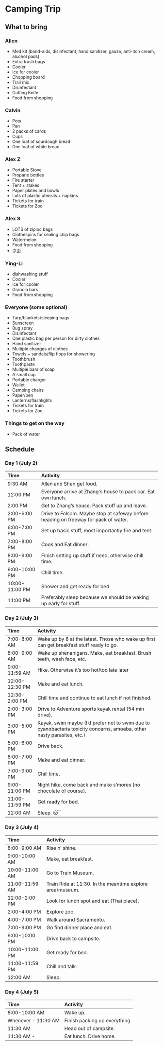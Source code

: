 # Camping Trip
## What to bring

### Allen
- Med kit (band-aids, disinfectant, hand sanitizer, gauze, anti-itch cream, alcohol pads)
- Extra trash bags
- Cooler
- Ice for cooler
- Chopping board
- Trail mix
- Disinfectant
- Cutting Knife
- Food from shopping

### Calvin
- Pots
- Pan
- 2 packs of cards
- Cups
- One loaf of sourdough bread
- One loaf of white bread

### Alex Z
- Portable Stove
- Propane bottles
- Fire starter
- Tent + stakes
- Paper plates and bowls
- Lots of plastic utensils + napkins
- Tickets for train
- Tickets for Zoo

### Alex S
- LOTS of ziploc bags
- Clothespins for sealing chip bags
- Watermelon
- Food from shopping
- 凉面

### Ying-Li
- dishwashing stuff
- Cooler
- Ice for cooler
- Granola bars
- Food from shopping

### Everyone (some optional)
- Tarp/blankets/sleeping bags
- Sunscreen
- Bug spray
- Disinfectant
- One plastic bag per person for dirty clothes
- Hand sanitizer
- Multiple changes of clothes 
- Towels + sandals/flip flops for showering
- Toothbrush
- Toothpaste
- Multiple bars of soap
- A small cup
- Portable charger
- Wallet
- Camping chairs
- Paper/pen
- Lanterns/flashlights
- Tickets for train
- Tickets for Zoo

### Things to get on the way
- Pack of water

## Schedule
### Day 1 (July 2)
| Time         | Activity    |
| :----        |:----        |
|9:30 AM       |Allen and Shen get food.|
|12:00 PM      |Everyone arrive at Zhang's house to pack car. Eat own lunch.|
|2:00 PM       |Get to Zhang’s house. Pack stuff up and leave.|
|2:00-6:00 PM  |Drive to Folsom. Maybe stop at safeway before heading on freeway for pack of water.| 
|6:00-7:00 PM  |Set up basic stuff, most importantly fire and tent.|
|7:00-8:00 PM  |Cook and Eat dinner.|
|8:00-9:00 PM  |Finish setting up stuff if need, otherwise chill time.|
|9:00-10:00 PM |Chill time.|
|10:00-11:00 PM|Shower and get ready for bed.|
|11:00 PM      |Preferably sleep because we should be waking up early for stuff.|

### Day 2 (July 3)

|Time   |Activity|
| :---- | :----  |
|7:00-8:00 AM |Wake up by 8 at the latest. Those who wake up first can get breakfast stuff ready to go.|
|8:00-9:00 AM |Wake up shenanigans. Make, eat breakfast. Brush teeth, wash face, etc.|
|9:00-11:59 AM|Hike. Otherwise it’s too hot/too late later|
|12:00-12:30 PM| Make and eat lunch.| 
|12:30-2:00 PM|Chill time and continue to eat lunch if not finished.| 
|2:00-3:00 PM|Drive to Adventure sports kayak rental (54 min drive).|
|3:00-5:00 PM|Kayak, swim maybe (I’d prefer not to swim due to cyanobacteria toxicity concerns, amoeba, other nasty parasites, etc.)|
|5:00-6:00 PM|Drive back.|
|6:00-7:00 PM|Make and eat dinner.|
|7:00-9:00 PM|Chill time.|
|9:00-11:00 PM|Night hike, come back and make s’mores (no chocolate of course).|
|11:00-11:59 PM |Get ready for bed.|
|12:00 AM |Sleep. 😴|

### Day 3 (July 4)
|Time | Activity|
|:----|:----|
|8:00-9:00 AM |Rise n’ shine.|
|9:00-10:00 AM |Make, eat breakfast.|
|10:00-11:00 AM |Go to Train Museum.|
|11:00-11:59 AM |Train Ride at 11:30. In the meantime explore area/museum.|
|12:00-2:00 PM |Look for lunch spot and eat (Thai place).| 
|2:00-4:00 PM |Explore zoo.|
|4:00-7:00 PM |Walk around Sacramento.|
|7:00-9:00 PM |Go find dinner place and eat.|
|9:00-10:00 PM |Drive back to campsite.|
|10:00-11:00 PM |Get ready for bed.|
|11:00-11:59 PM |Chill and talk.|
|12:00 AM| Sleep.|

### Day 4 (July 5)
|Time | Activity|
|:----|:----|
|8:00-10:00 AM |Wake up.|
|Whenever - 11:30 AM|Finish packing up everything|
|11:30 AM|Head out of campsite.|
|11:30 AM - | Eat lunch. Drive home.| 










